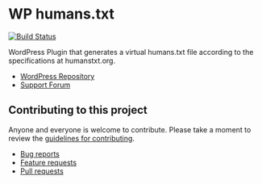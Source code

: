 # WP humans.txt

[![Build Status](https://travis-ci.org/artstorm/wp-humans-txt.png?branch=develop)](https://travis-ci.org/artstorm/wp-humans-txt)

WordPress Plugin that generates a virtual humans.txt file according to the
specifications at humanstxt.org.

* [WordPress Repository](http://wordpress.org/extend/plugins/xxx/)
* [Support Forum](http://wordpress.org/support/plugin/xxx)


## Contributing to this project

Anyone and everyone is welcome to contribute. Please take a moment to
review the [guidelines for contributing](CONTRIBUTING.md).

* [Bug reports](CONTRIBUTING.md#bugs)
* [Feature requests](CONTRIBUTING.md#features)
* [Pull requests](CONTRIBUTING.md#pull-requests)
